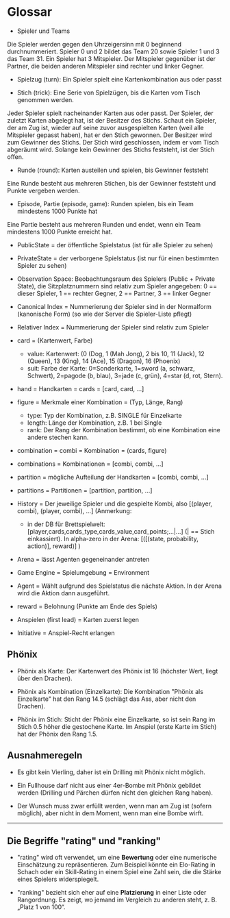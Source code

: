 Glossar
========

- Spieler und Teams

Die Spieler werden gegen den Uhrzeigersinn mit 0 beginnend durchnummeriert. Spieler 0 und 2 bildet das Team 20 sowie
Spieler 1 und 3 das Team 31. Ein Spieler hat 3 Mitspieler. Der Mitspieler gegenüber ist der Partner, die beiden anderen 
Mitspieler sind rechter und linker Gegner.

- Spielzug (turn): Ein Spieler spielt eine Kartenkombination aus oder passt

- Stich (trick): Eine Serie von Spielzügen, bis die Karten vom Tisch genommen werden. 

Jeder Spieler spielt nacheinander Karten aus oder passt. Der Spieler, der zuletzt Karten abgelegt hat, ist der Besitzer 
des Stichs. Schaut ein Spieler, der am Zug ist, wieder auf seine zuvor ausgespielten Karten (weil alle Mitspieler 
gepasst haben), hat er den Stich gewonnen. Der Besitzer wird zum Gewinner des Stichs. Der Stich wird geschlossen, indem
er vom Tisch abgeräumt wird. Solange kein Gewinner des Stichs feststeht, ist der Stich offen. 

- Runde (round): Karten austeilen und spielen, bis Gewinner feststeht

Eine Runde besteht aus mehreren Stichen, bis der Gewinner feststeht und Punkte vergeben werden. 

- Episode, Partie (episode, game): Runden spielen, bis ein Team mindestens 1000 Punkte hat 

Eine Partie besteht aus mehreren Runden und endet, wenn ein Team mindestens 1000 Punkte erreicht hat.

- PublicState = der öffentliche Spielstatus (ist für alle Spieler zu sehen)

- PrivateState = der verborgene Spielstatus (ist nur für einen bestimmten Spieler zu sehen)
 
- Observation Space: Beobachtungsraum des Spielers (Public + Private State), die Sitzplatznummern sind relativ zum Spieler angegeben:
  0 == dieser Spieler, 1 == rechter Gegner, 2 == Partner, 3 == linker Gegner

- Canonical Index = Nummerierung der Spieler sind in der Normalform (kanonische Form) (so wie der Server die Spieler-Liste pflegt)

- Relativer Index = Nummerierung der Spieler sind relativ zum Spieler 

- card = (Kartenwert, Farbe)
    - value: Kartenwert: (0 (Dog, 1 (Mah Jong), 2 bis 10, 11 (Jack), 12 (Queen), 13 (King), 14 (Ace), 15 (Dragon), 16 (Phoenix)
    - suit: Farbe der Karte: 0=Sonderkarte, 1=sword (a, schwarz, Schwert), 2=pagode (b, blau), 3=jade (c, grün), 4=star (d, rot, Stern).
  
- hand = Handkarten = cards = [card, card, ...]
 
- figure = Merkmale einer Kombination = (Typ, Länge, Rang)
    - type: Typ der Kombination, z.B. SINGLE für Einzelkarte
    - length: Länge der Kombination, z.B. 1 bei Single
    - rank: Der Rang der Kombination bestimmt, ob eine Kombination eine andere stechen kann.
 
- combination = combi = Kombination = (cards, figure)
  
- combinations = Kombinationen = [combi, combi, ...]
 
- partition = mögliche Aufteilung der Handkarten = [combi, combi, ...]

- partitions = Partitionen = [partition, partition, ...]

- History = Der jeweilige Spieler und die gespielte Kombi, also [(player, combi), (player, combi), ...]
  (Anmerkung: 
  - in der DB für Brettspielwelt: [player,cards,cards_type,cards_value,card_points;...|...] (| == Stich einkassiert).
    In alpha-zero in der Arena: [([(state, probability, action)], reward)] ) 

- Arena = lässt Agenten gegeneinander antreten
 
- Game Engine = Spielumgebung = Environment

- Agent = Wählt aufgrund des Spielstatus die nächste Aktion. In der Arena wird die Aktion dann ausgeführt.

- reward = Belohnung (Punkte am Ende des Spiels)

- Anspielen (first lead) = Karten zuerst legen 

- Initiative = Anspiel-Recht erlangen
  

## Phönix

- Phönix als Karte: 
  Der Kartenwert des Phönix ist 16 (höchster Wert, liegt über den Drachen).

- Phönix als Kombination (Einzelkarte):
  Die Kombination "Phönix als Einzelkarte" hat den Rang 14.5 (schlägt das Ass, aber nicht den Drachen).

- Phönix im Stich:
  Sticht der Phönix eine Einzelkarte, so ist sein Rang im Stich 0.5 höher die gestochene Karte. 
  Im Anspiel (erste Karte im Stich) hat der Phönix den Rang 1.5.


## Ausnahmeregeln
 
- Es gibt kein Vierling, daher ist ein Drilling mit Phönix nicht möglich.

- Ein Fullhouse darf nicht aus einer 4er-Bombe mit Phönix gebildet werden (Drilling und Pärchen dürfen nicht den gleichen Rang haben).

- Der Wunsch muss zwar erfüllt werden, wenn man am Zug ist (sofern möglich), aber nicht in dem Moment, wenn man eine Bombe wirft.


-----------------------------
## Die Begriffe "rating" und "ranking"

- "rating" wird oft verwendet, um eine **Bewertung** oder eine numerische Einschätzung zu repräsentieren. Zum Beispiel könnte ein Elo-Rating in Schach oder ein Skill-Rating in einem Spiel eine Zahl sein, die die Stärke eines Spielers widerspiegelt.

- "ranking" bezieht sich eher auf eine **Platzierung** in einer Liste oder Rangordnung. Es zeigt, wo jemand im Vergleich zu anderen steht, z. B. „Platz 1 von 100“.

